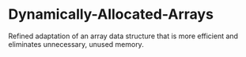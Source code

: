 # Dynamically-Allocated-Arrays
Refined adaptation of an array data structure that is more efficient and eliminates unnecessary, unused memory.
